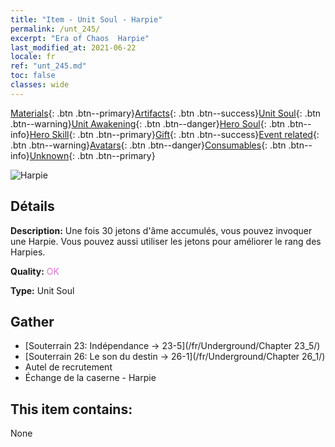 ```yaml
---
title: "Item - Unit Soul - Harpie"
permalink: /unt_245/
excerpt: "Era of Chaos  Harpie"
last_modified_at: 2021-06-22
locale: fr
ref: "unt_245.md"
toc: false
classes: wide
---
```

 [Materials](/ItemsFR/){: .btn .btn--primary}[Artifacts](/ItemsFR/Artifacts/){: .btn .btn--success}[Unit Soul](/ItemsFR/UnitSoul/){: .btn .btn--warning}[Unit Awakening](/ItemsFR/UnitAwakening/){: .btn .btn--danger}[Hero Soul](/ItemsFR/HeroSoul/){: .btn .btn--info}[Hero Skill](/ItemsFR/HeroSkill/){: .btn .btn--primary}[Gift](/ItemsFR/Gift/){: .btn .btn--success}[Event related](/ItemsFR/Events/){: .btn .btn--warning}[Avatars](/ItemsFR/Avatars/){: .btn .btn--danger}[Consumables](/ItemsFR/Consumables/){: .btn .btn--info}[Unknown](/ItemsFR/Unknown/){: .btn .btn--primary}

 ![Harpie](/images/u/ti_yingshenren.jpg)

## Détails
 **Description:** Une fois 30 jetons d'âme accumulés, vous pouvez invoquer une Harpie. Vous pouvez aussi utiliser les jetons pour améliorer le rang des Harpies.

 **Quality:** <span style="color: #DA70D6">OK</span>

 **Type:** Unit Soul

## Gather

*    [Souterrain 23: Indépendance -> 23-5](/fr/Underground/Chapter 23_5/) 
*    [Souterrain 26: Le son du destin -> 26-1](/fr/Underground/Chapter 26_1/) 
*    Autel de recrutement 
*    Échange de la caserne - Harpie 

## This item contains:

  None

